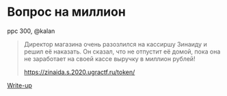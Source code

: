 # Вопрос на миллион

ppc 300, @kalan

> Директор магазина очень разозлился на кассиршу Зинаиду и решил её наказать. Он сказал, что не отпустит её домой, пока она не заработает на своей кассе выручку в миллион рублей!
>
> https://zinaida.s.2020.ugractf.ru/token/

[Write-up](WRITEUP.md)
